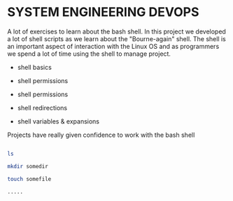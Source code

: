 # SYSTEM ENGINEERING DEVOPS

A lot of exercises to learn about the bash shell. In this project we developed a lot of shell scripts as we learn about the "Bourne-again" shell. The shell is an important aspect of interaction with the Linux OS and as programmers we spend a lot of time using the shell to manage project.



- shell basics

- shell permissions

- shell permissions

- shell redirections

- shell variables & expansions



Projects have really given confidence to work with the bash shell



```bash

ls

mkdir somedir

touch somefile

.....

```


